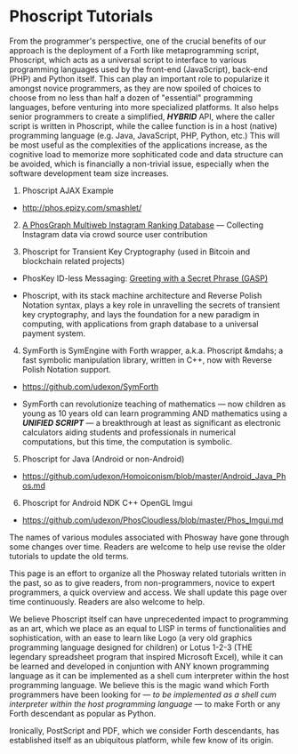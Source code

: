 # Phoscript Tutorials

From the programmer's perspective, one of the crucial benefits of our approach is the deployment of a Forth like metaprogramming script, Phoscript, which acts as a universal script to interface to various programming languages used by the front-end (JavaScript), back-end (PHP) and Python itself. This can play an important role to popularize it amongst novice programmers, as they are now spoiled of choices to choose from no less than half a dozen of "essential" programming languages, before venturing into more specialized platforms. It also helps senior programmers to create a simplified, ___HYBRID___ API, where the caller script is written in Phoscript, while the callee function is in a host (native) programming language (e.g. Java, JavaScript, PHP, Python, etc.) This will be most useful as the complexities of the applications increase, as the cognitive load to memorize more sophiticated code and data structure can be avoided, which is financially a non-trivial issue, especially when the software development team size increases.

1. Phoscript AJAX Example

- http://phos.epizy.com/smashlet/

2. [A PhosGraph Multiweb Instagram Ranking Database](https://github.com/udexon/Multiweb/blob/master/Instagram_Ranking_PhosGraph_Multiweb.md) &mdash; Collecting Instagram data via crowd source user contribution

3. Phoscript for Transient Key Cryptography (used in Bitcoin and blockchain related projects) 

- PhosKey ID-less Messaging: [Greeting with a Secret Phrase (GASP)](https://github.com/udexon/XIDT/blob/master/Greet_Secret_Phrase.md)

- Phoscript, with its stack machine architecture and Reverse Polish Notation syntax, plays a key role in unravelling the secrets of transient key cryptography, and lays the foundation for a new paradigm in computing, with applications from graph database to a universal payment system.

4. SymForth is SymEngine with Forth wrapper, a.k.a. Phoscript &mdahs; a fast symbolic manipulation library, written in C++, now with Reverse Polish Notation support. 

- https://github.com/udexon/SymForth

- SymForth can revolutionize teaching of mathematics &mdash; now children as young as 10 years old can learn programming AND mathematics using a ___UNIFIED SCRIPT___ &mdash; a breakthrough at least as significant as electronic calculators aiding students and professionals in numerical computations, but this time, the computation is symbolic.

5. Phoscript for Java (Android or non-Android)

- https://github.com/udexon/Homoiconism/blob/master/Android_Java_Phos.md

6. Phoscript for Android NDK C++ OpenGL Imgui

- https://github.com/udexon/PhosCloudless/blob/master/Phos_Imgui.md

The names of various modules associated with Phosway have gone through some changes over time. Readers are welcome to help use revise the older tutorials to update the old terms.

This page is an effort to organize all the Phosway related tutorials written in the past, so as to give readers, from non-programmers, novice to expert programmers, a quick overview and access. We shall update this page over time continuously. Readers are also welcome to help.

We believe Phoscript itself can have unprecedented impact to programming as an art, which we place as an equal to LISP in terms of functionalities and sophistication, with an ease to learn like Logo (a very old graphics programming language designed for children) or Lotus 1-2-3 (THE legendary spreadsheet program that inspired Microsoft Excel), while it can be learned and developed in conjuntion with ANY known programming language as it can be implemented as a shell cum interpreter within the host programming language. We believe this is the magic wand which Forth programmers have been looking for &mdash; _to be implemented as a shell cum interpreter within the host programming language_ &mdash; to make Forth or any Forth descendant as popular as Python.

Ironically, PostScript and PDF, which we consider Forth descendants, has established itself as an ubiquitous platform, while few know of its origin.

